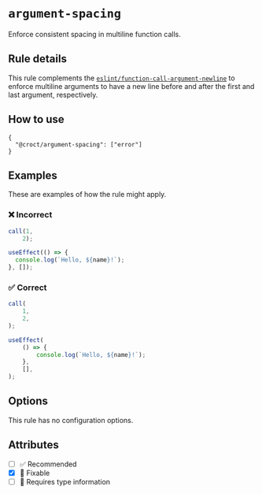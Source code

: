 # `argument-spacing`

Enforce consistent spacing in multiline function calls.

## Rule details

This rule complements the [`eslint/function-call-argument-newline`](https://eslint.org/docs/rules/function-call-argument-newline)
to enforce multiline arguments to have a new line before and after the first and last argument, respectively.

## How to use

```jsonc
{
  "@croct/argument-spacing": ["error"]
}
```

## Examples

These are examples of how the rule might apply.

### ❌ Incorrect

```js
call(1,
    2);
```

```jsx
useEffect(() => {
  console.log(`Hello, ${name}!`);
}, []);
```

### ✅ Correct

```js
call(
    1,
    2,
);
```

```jsx
useEffect(
    () => {
        console.log(`Hello, ${name}!`);
    },
    [],
);
```

## Options

This rule has no configuration options.

## Attributes

- [ ] ✅ Recommended
- [x] 🔧 Fixable
- [ ] 💭 Requires type information

